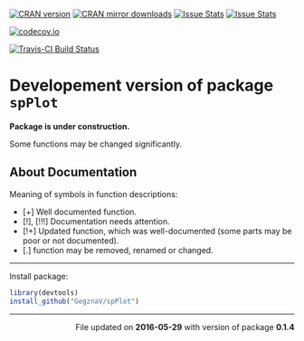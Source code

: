 <!-- README.md is generated from README.Rmd. Please edit that file -->
[![CRAN version](http://www.r-pkg.org/badges/version/spPlot)](http://cran.rstudio.com/web/packages/spPlot/index.html) [![CRAN mirror downloads](http://cranlogs.r-pkg.org/badges/spPlot)](http://cran.rstudio.com/web/packages/spPlot/index.html) [![Issue Stats](http://issuestats.com/github/GegznaV/spPlot/badge/pr?style=flat)](http://issuestats.com/github/GegznaV/spPlot) [![Issue Stats](http://issuestats.com/github/GegznaV/spPlot/badge/issue?style=flat)](http://issuestats.com/github/GegznaV/spPlot)

[![codecov.io](https://codecov.io/github/GegznaV/spPlot/coverage.svg?branch=master)](https://codecov.io/github/GegznaV/spPlot?branch=master)

[![Travis-CI Build Status](https://travis-ci.org/GegznaV/spPlot.png?branch=master)](https://travis-ci.org/GegznaV/spPlot)

Developement version of package `spPlot`
========================================

**Package is under construction.**

Some functions may be changed significantly.

About Documentation
-------------------

Meaning of symbols in function descriptions:

-   \[+\] Well documented function.
-   \[!\], \[!!!\] Documentation needs attention.
-   \[!+\] Updated function, which was well-documented (some parts may be poor or not documented).
-   \[.\] function may be removed, renamed or changed.

------------------------------------------------------------------------

Install package:

``` r
library(devtools)
install_github("GegznaV/spPlot")
```

------------------------------------------------------------------------

<p align="right">
File updated on <b>2016-05-29</b> with version of package <b>0.1.4</b>
</p>
